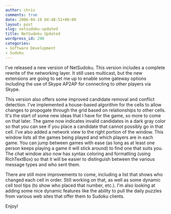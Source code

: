 ```yaml
---
author: chris
comments: true
date: 2006-04-18 04:48:51+00:00
layout: post
slug: netsudoku-updated
title: NetSudoku Updated
wordpress_id: 290
categories:
- Software Development
- Sudoku
---
```


I've released a new version of NetSudoku. This version includes a complete rewrite of the networking layer. It still uses multicast, but the new extensions are going to set me up to enable some gateway options including the use of Skype AP2AP for connecting to other players via Skype.

This version also offers some improved candidate removal and conflict detection. I've implemented a house-based algorithm for the cells to allow changes to propogate through the grid based on relationships to other cells. It's the start of some new ideas that I have for the game, so more to come on that later. The game now indicates invalid candidates in a dark gray color so that you can see if you place a candidate that cannot possibly go in that cell.
I've also added a network view to the right portion of the window. This window lists all the games being played and which players are in each game. You can jump between games with ease (as long as at least one person keeps playing a game it will stick around) to find one that suits you. The chat window also now has syntax coloring and formatting (using RichTextBox) so that it will be easier to distinguish between the various message types and who sent them.

There are still more improvements to come, including a list that shows who changed each cell in order. Still working on that, as well as some dynamic cell tool tips (to show who placed that number, etc.). I'm also looking at adding some nice dynamic features like the ability to pull the daily puzzles from various web sites that offer them to Sudoku clients.

Enjoy!
